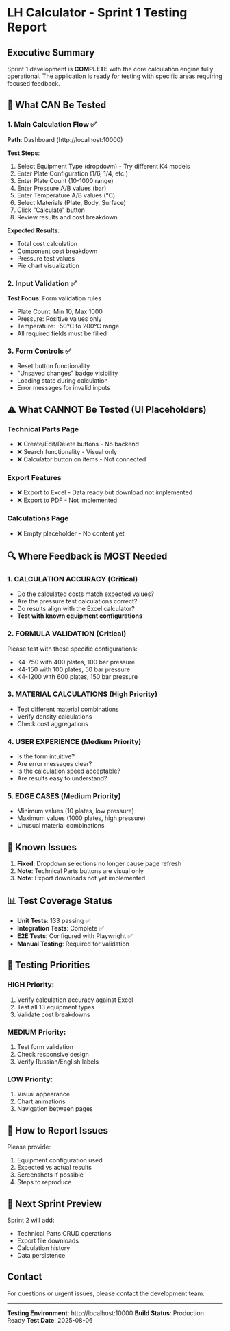 # LH Calculator - Sprint 1 Testing Report

## Executive Summary

Sprint 1 development is **COMPLETE** with the core calculation engine fully operational. The application is ready for testing with specific areas requiring focused feedback.

## 🎯 What CAN Be Tested

### 1. Main Calculation Flow ✅

**Path**: Dashboard (http://localhost:10000)

**Test Steps**:

1. Select Equipment Type (dropdown) - Try different К4 models
2. Enter Plate Configuration (1/6, 1/4, etc.)
3. Enter Plate Count (10-1000 range)
4. Enter Pressure A/B values (bar)
5. Enter Temperature A/B values (°C)
6. Select Materials (Plate, Body, Surface)
7. Click "Calculate" button
8. Review results and cost breakdown

**Expected Results**:

- Total cost calculation
- Component cost breakdown
- Pressure test values
- Pie chart visualization

### 2. Input Validation ✅

**Test Focus**: Form validation rules

- Plate Count: Min 10, Max 1000
- Pressure: Positive values only
- Temperature: -50°C to 200°C range
- All required fields must be filled

### 3. Form Controls ✅

- Reset button functionality
- "Unsaved changes" badge visibility
- Loading state during calculation
- Error messages for invalid inputs

## ⚠️ What CANNOT Be Tested (UI Placeholders)

### Technical Parts Page

- ❌ Create/Edit/Delete buttons - No backend
- ❌ Search functionality - Visual only
- ❌ Calculator button on items - Not connected

### Export Features

- ❌ Export to Excel - Data ready but download not implemented
- ❌ Export to PDF - Not implemented

### Calculations Page

- ❌ Empty placeholder - No content yet

## 🔍 Where Feedback is MOST Needed

### 1. **CALCULATION ACCURACY** (Critical)

- Do the calculated costs match expected values?
- Are the pressure test calculations correct?
- Do results align with the Excel calculator?
- **Test with known equipment configurations**

### 2. **FORMULA VALIDATION** (Critical)

Please test with these specific configurations:

- К4-750 with 400 plates, 100 bar pressure
- К4-150 with 100 plates, 50 bar pressure
- К4-1200 with 600 plates, 150 bar pressure

### 3. **MATERIAL CALCULATIONS** (High Priority)

- Test different material combinations
- Verify density calculations
- Check cost aggregations

### 4. **USER EXPERIENCE** (Medium Priority)

- Is the form intuitive?
- Are error messages clear?
- Is the calculation speed acceptable?
- Are results easy to understand?

### 5. **EDGE CASES** (Medium Priority)

- Minimum values (10 plates, low pressure)
- Maximum values (1000 plates, high pressure)
- Unusual material combinations

## 🐛 Known Issues

1. **Fixed**: Dropdown selections no longer cause page refresh
2. **Note**: Technical Parts buttons are visual only
3. **Note**: Export downloads not yet implemented

## 📊 Test Coverage Status

- **Unit Tests**: 133 passing ✅
- **Integration Tests**: Complete ✅
- **E2E Tests**: Configured with Playwright ✅
- **Manual Testing**: Required for validation

## 🎯 Testing Priorities

### HIGH Priority:

1. Verify calculation accuracy against Excel
2. Test all 13 equipment types
3. Validate cost breakdowns

### MEDIUM Priority:

1. Test form validation
2. Check responsive design
3. Verify Russian/English labels

### LOW Priority:

1. Visual appearance
2. Chart animations
3. Navigation between pages

## 📝 How to Report Issues

Please provide:

1. Equipment configuration used
2. Expected vs actual results
3. Screenshots if possible
4. Steps to reproduce

## 🚀 Next Sprint Preview

Sprint 2 will add:

- Technical Parts CRUD operations
- Export file downloads
- Calculation history
- Data persistence

## Contact

For questions or urgent issues, please contact the development team.

---

**Testing Environment**: http://localhost:10000
**Build Status**: Production Ready
**Test Date**: 2025-08-06
